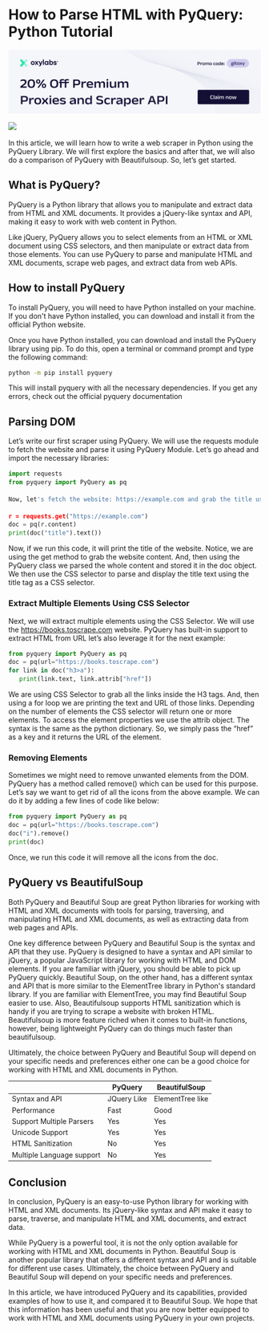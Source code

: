 # How to Parse HTML with PyQuery: Python Tutorial

[![Oxylabs promo code](https://raw.githubusercontent.com/oxylabs/product-integrations/refs/heads/master/Affiliate-Universal-1090x275.png)](https://oxylabs.go2cloud.org/aff_c?offer_id=7&aff_id=877&url_id=112)

[![](https://dcbadge.vercel.app/api/server/eWsVUJrnG5)](https://discord.gg/GbxmdGhZjq)

In this article, we will learn how to write a web scraper in Python using the PyQuery Library. We will first explore the basics and after that, we will also do a comparison of PyQuery with Beautifulsoup. So, let’s get started.

## What is PyQuery?

PyQuery is a Python library that allows you to manipulate and extract data from HTML and XML documents. It provides a jQuery-like syntax and API, making it easy to work with web content in Python.

Like jQuery, PyQuery allows you to select elements from an HTML or XML document using CSS selectors, and then manipulate or extract data from those elements. You can use PyQuery to parse and manipulate HTML and XML documents, scrape web pages, and extract data from web APIs.

## How to install PyQuery

To install PyQuery, you will need to have Python installed on your machine. If you don't have Python installed, you can download and install it from the official Python website.

Once you have Python installed, you can download and install the PyQuery library using pip. To do this, open a terminal or command prompt and type the following command:

```bash
python -m pip install pyquery
```

This will install pyquery with all the necessary dependencies. If you get any errors, check out the official pyquery documentation 

## Parsing DOM

Let’s write our first scraper using PyQuery. We will use the requests module to fetch the website and parse it using PyQuery Module. Let’s go ahead and import the necessary libraries:

```python
import requests
from pyquery import PyQuery as pq
 
Now, let's fetch the website: https://example.com and grab the title using pyquery.

r = requests.get("https://example.com")
doc = pq(r.content)
print(doc("title").text())
```

Now, if we run this code, it will print the title of the website. Notice, we are using the get method to grab the website content. And, then using the PyQuery class we parsed the whole content and stored it in the doc object. We then use the CSS selector to parse and display the title text using the title tag as a CSS selector.

### Extract Multiple Elements Using CSS Selector

Next, we will extract multiple elements using the CSS Selector. We will use the https://books.toscrape.com website. PyQuery has built-in support to extract HTML from URL let’s also leverage it for the next example:

```python
from pyquery import PyQuery as pq
doc = pq(url="https://books.toscrape.com")
for link in doc("h3>a"):
   print(link.text, link.attrib["href"])
```

We are using CSS Selector to grab all the links inside the H3 tags. And, then using a for loop we are printing the text and URL of those links.  Depending on the number of elements the CSS selector will return one or more elements.
To access the element properties we use the attrib object. The syntax is the same as the python dictionary. So, we simply pass the “href” as a key and it returns the URL of the element.

### Removing Elements

Sometimes we might need to remove unwanted elements from the DOM. PyQuery has a method called remove() which can be used for this purpose. Let’s say we want to get rid of all the icons from the above example. We can do it by adding a few lines of code like below:

```python
from pyquery import PyQuery as pq
doc = pq(url="https://books.toscrape.com")
doc("i").remove()
print(doc)
```

Once, we run this code it will remove all the icons from the doc.

## PyQuery vs BeautifulSoup

Both PyQuery and Beautiful Soup are great Python libraries for working with HTML and XML documents with tools for parsing, traversing, and manipulating HTML and XML documents, as well as extracting data from web pages and APIs.

One key difference between PyQuery and Beautiful Soup is the syntax and API that they use. PyQuery is designed to have a syntax and API similar to jQuery, a popular JavaScript library for working with HTML and DOM elements. If you are familiar with jQuery, you should be able to pick up PyQuery quickly. Beautiful Soup, on the other hand, has a different syntax and API that is more similar to the ElementTree library in Python's standard library. If you are familiar with ElementTree, you may find Beautiful Soup easier to use. Also, Beautifulsoup supports HTML sanitization which is handy if you are trying to scrape a website with broken HTML. Beautifulsoup is more feature riched when it comes to built-in functions, however, being lightweight PyQuery can do things much faster than beautifulsoup.

Ultimately, the choice between PyQuery and Beautiful Soup will depend on your specific needs and preferences either one can be a good choice for working with HTML and XML documents in Python.

<table>
<thead> 
<tr>
<th> </th>
<th>PyQuery </th>
<th>BeautifulSoup</th>
</tr>
</thead>
<tbody>
<tr>
<td>Syntax and API</td>
<td>JQuery Like </td>
<td>ElementTree like </td>
</tr>
<tr>
<td>Performance</td>
<td>Fast</td>
<td>Good</td>
</tr>
<tr>
<td>Support Multiple Parsers</td>
<td>Yes</td>
<td>Yes</td>
</tr>
<tr>
<td>Unicode Support</td>
<td>Yes</td>
<td>Yes</td>
</tr>
<tr>
<td>HTML Sanitization</td>
<td>No</td>
<td>Yes</td>
</tr>
<tr>
<td>Multiple Language support</td>
<td>No</td>
<td>Yes</td>
</tr>
</tbody>
</table>

## Conclusion

In conclusion, PyQuery is an easy-to-use Python library for working with HTML and XML documents. Its jQuery-like syntax and API make it easy to parse, traverse, and manipulate HTML and XML documents, and extract data.

While PyQuery is a powerful tool, it is not the only option available for working with HTML and XML documents in Python. Beautiful Soup is another popular library that offers a different syntax and API and is suitable for different use cases. Ultimately, the choice between PyQuery and Beautiful Soup will depend on your specific needs and preferences.

In this article, we have introduced PyQuery and its capabilities, provided examples of how to use it, and compared it to Beautiful Soup. We hope that this information has been useful and that you are now better equipped to work with HTML and XML documents using PyQuery in your own projects.

